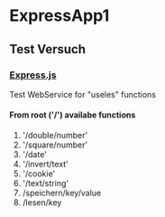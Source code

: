 # ExpressApp1

## Test Versuch

### [Express.js](https://expressjs.com/de/)

Test WebService for "useles" functions 
#### From root ('/') availabe functions
1. '/double/number'
2. '/square/number'
3. '/date'
4. '/invert/text'
5. '/cookie'
6. '/text/string'
7. /speichern/key/value
8. /lesen/key
